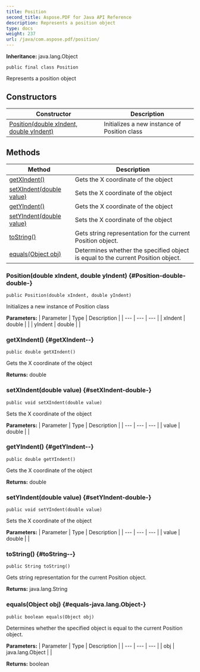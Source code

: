 ```yaml
---
title: Position
second_title: Aspose.PDF for Java API Reference
description: Represents a position object
type: docs
weight: 237
url: /java/com.aspose.pdf/position/
---
```

**Inheritance:**
java.lang.Object
```
public final class Position
```

Represents a position object
## Constructors

| Constructor | Description |
| --- | --- |
| [Position(double xIndent, double yIndent)](#Position-double-double-) | Initializes a new instance of  Position  class |
## Methods

| Method | Description |
| --- | --- |
| [getXIndent()](#getXIndent--) | Gets the X coordinate of the object |
| [setXIndent(double value)](#setXIndent-double-) | Sets the X coordinate of the object |
| [getYIndent()](#getYIndent--) | Gets the X coordinate of the object |
| [setYIndent(double value)](#setYIndent-double-) | Sets the X coordinate of the object |
| [toString()](#toString--) | Gets string representation for the current  Position  object. |
| [equals(Object obj)](#equals-java.lang.Object-) | Determines whether the specified object is equal to the current  Position  object. |
### Position(double xIndent, double yIndent) {#Position-double-double-}
```
public Position(double xIndent, double yIndent)
```


Initializes a new instance of  Position  class

**Parameters:**
| Parameter | Type | Description |
| --- | --- | --- |
| xIndent | double |  |
| yIndent | double |  |

### getXIndent() {#getXIndent--}
```
public double getXIndent()
```


Gets the X coordinate of the object

**Returns:**
double
### setXIndent(double value) {#setXIndent-double-}
```
public void setXIndent(double value)
```


Sets the X coordinate of the object

**Parameters:**
| Parameter | Type | Description |
| --- | --- | --- |
| value | double |  |

### getYIndent() {#getYIndent--}
```
public double getYIndent()
```


Gets the X coordinate of the object

**Returns:**
double
### setYIndent(double value) {#setYIndent-double-}
```
public void setYIndent(double value)
```


Sets the X coordinate of the object

**Parameters:**
| Parameter | Type | Description |
| --- | --- | --- |
| value | double |  |

### toString() {#toString--}
```
public String toString()
```


Gets string representation for the current  Position  object.

**Returns:**
java.lang.String
### equals(Object obj) {#equals-java.lang.Object-}
```
public boolean equals(Object obj)
```


Determines whether the specified object is equal to the current  Position  object.

**Parameters:**
| Parameter | Type | Description |
| --- | --- | --- |
| obj | java.lang.Object |  |

**Returns:**
boolean
